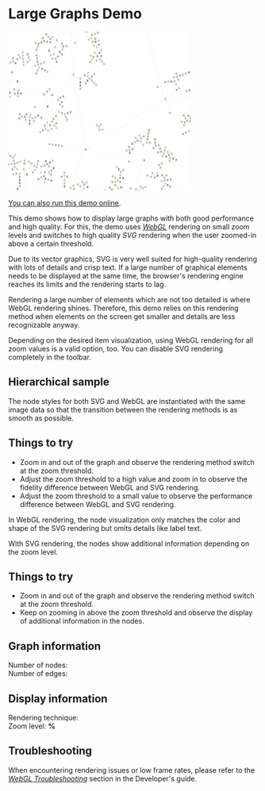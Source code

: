 <!--
 //////////////////////////////////////////////////////////////////////////////
 // @license
 // This file is part of yFiles for HTML.
 // Use is subject to license terms.
 //
 // Copyright (c) by yWorks GmbH, Vor dem Kreuzberg 28,
 // 72070 Tuebingen, Germany. All rights reserved.
 //
 //////////////////////////////////////////////////////////////////////////////
-->
# Large Graphs Demo

<img src="../../../doc/demo-thumbnails/large-graphs.webp" alt="demo-thumbnail" height="320"/>

[You can also run this demo online](https://www.yworks.com/demos/showcase/large-graphs/).

This demo shows how to display large graphs with both good performance and high quality. For this, the demo uses _[WebGL](https://docs.yworks.com/yfileshtml/#/dguide/webgl2)_ rendering on small zoom levels and switches to high quality _SVG_ rendering when the user zoomed-in above a certain threshold.

Due to its vector graphics, SVG is very well suited for high-quality rendering with lots of details and crisp text. If a large number of graphical elements needs to be displayed at the same time, the browser's rendering engine reaches its limits and the rendering starts to lag.

Rendering a large number of elements which are not too detailed is where WebGL rendering shines. Therefore, this demo relies on this rendering method when elements on the screen get smaller and details are less recognizable anyway.

Depending on the desired item visualization, using WebGL rendering for all zoom values is a valid option, too. You can disable SVG rendering completely in the toolbar.

## Hierarchical sample

The node styles for both SVG and WebGL are instantiated with the same image data so that the transition between the rendering methods is as smooth as possible.

## Things to try

- Zoom in and out of the graph and observe the rendering method switch at the zoom threshold.
- Adjust the zoom threshold to a high value and zoom in to observe the fidelity difference between WebGL and SVG rendering.
- Adjust the zoom threshold to a small value to observe the performance difference between WebGL and SVG rendering.

In WebGL rendering, the node visualization only matches the color and shape of the SVG rendering but omits details like label text.

With SVG rendering, the nodes show additional information depending on the zoom level.

## Things to try

- Zoom in and out of the graph and observe the rendering method switch at the zoom threshold.
- Keep on zooming in above the zoom threshold and observe the display of additional information in the nodes.

## Graph information

Number of nodes:  
Number of edges:

## Display information

Rendering technique:  
Zoom level: **%**

## Troubleshooting

When encountering rendering issues or low frame rates, please refer to the _[WebGL Troubleshooting](https://docs.yworks.com/yfileshtml/#/dguide/webgl2_troubleshooting)_ section in the Developer's guide.
